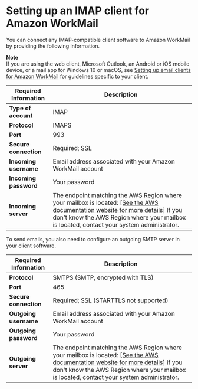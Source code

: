 # Setting up an IMAP client for Amazon WorkMail<a name="using_IMAP_client"></a>

You can connect any IMAP\-compatible client software to Amazon WorkMail by providing the following information\.

**Note**  
If you are using the web client, Microsoft Outlook, an Android or iOS mobile device, or a mail app for Windows 10 or macOS, see [Setting up email clients for Amazon WorkMail](clients.md) for guidelines specific to your client\.


| Required Information | Description | 
| --- | --- | 
|  **Type of account**  |  IMAP  | 
|  **Protocol**  |  IMAPS  | 
|  **Port**  |  993  | 
|  **Secure connection**  |  Required; SSL  | 
|  **Incoming username**  |  Email address associated with your Amazon WorkMail account  | 
|  **Incoming password**  |  Your password  | 
| **Incoming server** |  The endpoint matching the AWS Region where your mailbox is located: [\[See the AWS documentation website for more details\]](http://docs.aws.amazon.com/workmail/latest/userguide/using_IMAP_client.html)  If you don't know the AWS Region where your mailbox is located, contact your system administrator\.   | 

To send emails, you also need to configure an outgoing SMTP server in your client software\. 


| Required Information | Description | 
| --- | --- | 
|  **Protocol**  |  SMTPS \(SMTP, encrypted with TLS\)  | 
|  **Port**  |  465  | 
|  **Secure connection**  |  Required; SSL \(STARTTLS not supported\)  | 
|  **Outgoing username**  |  Email address associated with your Amazon WorkMail account  | 
|  **Outgoing password**  |  Your password  | 
| **Outgoing server** |  The endpoint matching the AWS Region where your mailbox is located: [\[See the AWS documentation website for more details\]](http://docs.aws.amazon.com/workmail/latest/userguide/using_IMAP_client.html) If you don't know the AWS Region where your mailbox is located, contact your system administrator\.   | 